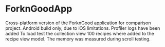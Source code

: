 # ForknGoodApp
Cross-platform version of the ForknGood application for comparison project.
Android build only, due to iOS limitations.
Profiler logs have been added 
To load test the collection view 100 recipes where added to the recipe view model.
The memory was measured during scroll testing.
